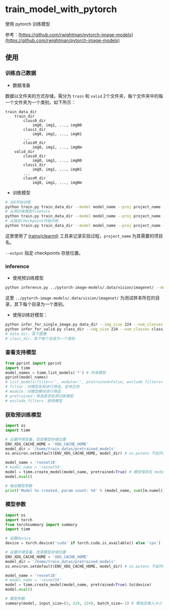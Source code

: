 # train_model_with_pytorch
使用 pytorch 训练模型

参考：[https://github.com/rwightman/pytorch-image-models](https://github.com/rwightman/pytorch-image-models)

## 使用

### 训练自己数据

- 数据准备

数据以文件夹的方式存储，需分为 `train` 和 `valid` 2个文件夹，每个文件夹中的每一个文件夹为一个类别，如下所示：

```
train_data_dir
  	train_dir
  		class0_dir
  			img0, img1, ..., imgN0
  		class1_dir
  			img0, img1, ..., imgN1
  		...
  		classM_dir
  			img0, img1, ..., imgNm
  	valid_dir
  		class0_dir
  			img0, img1, ..., imgN0
  		class1_dir
  			img0, img1, ..., imgN1
  		...
  		classM_dir
  			img0, img1, ..., imgNm
```

- 训练模型

```bash
# 从0开始训练
python train.py train_data_dir --model model_name --proj project_name --output out_dir
# 从预训练模型fineturn
python train.py train_data_dir --model model_name --proj project_name --pretrained --output out_dir
# 从指定checkpoint开始训练
python train.py train_data_dir --model model_name --proj project_name --initial cpt_path --output out_dir
```

这里使用了 [trains(clearml)](https://github.com/allegroai/clearml) 工具来记录实验过程，`project_name` 为其需要的项目名。

`--output` 指定 checkpoints 存放位置。

### inference

- 使用预训练模型

```bash
python inference.py ../pytorch-image-models/.data/vision/imagenet/ --model resnet18 --pretrained --img 224
```

这里 `../pytorch-image-models/.data/vision/imagenet/` 为测试样本所在的目录，其下每个目录为一个类别。

- 使用训练好模型：

```bash
python infer_for_single_image.py data_dir --img_size 224 --num_classes class_num --checkpoint cp_path
python infer_for_valid.py class_dir --img_size 224 --num_classes class_num --checkpoint cp_path
# data_dir，其下图像
# class_dir，其下每个目录为一个类别
```

### 查看支持模型

```python
from pprint import pprint
import timm
model_names = timm.list_models('*') # 所有模型
pprint(model_names)
# list_models(filter='', module='', pretrained=False, exclude_filters='')
# filter：对模型名称进行筛选，支持正则
# module：对模型模块进行筛选
# pretrained：筛选是否有预训练模型
# exclude_filters：排除模型
```

### 获取预训练模型

```python
import os
import timm

# 设置环境变量，改变模型存储位置
ENV_XDG_CACHE_HOME = 'XDG_CACHE_HOME'
model_dir = '/home/train_datas/pretrained_models'
os.environ.setdefault(ENV_XDG_CACHE_HOME, model_dir) # os.putenv 不起作用

model_name = 'resnet18'
# model_name = 'resnet50'
model = timm.create_model(model_name, pretrained=True) # 模型保存在 model_dir/torch/hub/checkpoints/
model.eval()

# 输出模型参数
print('Model %s created, param count: %d' % (model_name, sum([m.numel() for m in model.parameters()]))) # 获取模型参数量
```

### 模型参数

```python
import os
import torch
from torchsummary import summary
import timm

# 设置device
device = torch.device('cuda' if torch.cuda.is_available() else 'cpu')

# 设置环境变量，改变模型存储位置
ENV_XDG_CACHE_HOME = 'XDG_CACHE_HOME'
model_dir = '/home/train_datas/pretrained_models'
os.environ.setdefault(ENV_XDG_CACHE_HOME, model_dir) # os.putenv 不起作用

model_name = 'resnet18'
# model_name = 'resnet50'
model = timm.create_model(model_name, pretrained=True).to(device)
model.eval()

# 模型参数
summary(model, input_size=(3, 224, 224), batch_size=-1) # 需指定输入大小
```


